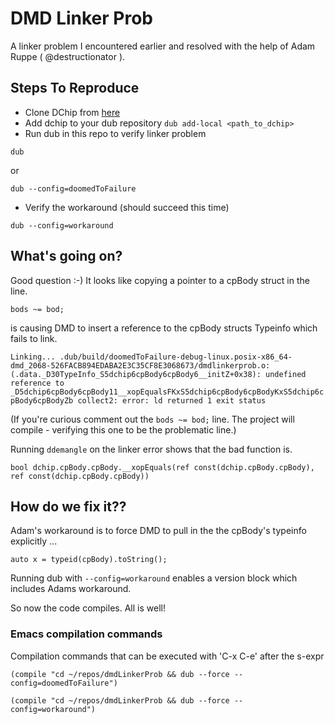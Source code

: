 # DMD Linker Prob #

  A linker problem I encountered earlier and resolved with the help of Adam Ruppe ( @destructionator ).

## Steps To Reproduce ##

* Clone DChip from [here](https://github.com/d-gamedev-team/dchip)
* Add dchip to your dub repository
`dub add-local <path_to_dchip>`
* Run dub in this repo to verify linker problem

`dub`

or

`dub --config=doomedToFailure`

* Verify the workaround (should succeed this time)

`dub --config=workaround`

## What's going on? ##

Good question :-) It looks like copying a pointer to a cpBody struct in the line.

`bods ~= bod;`

is causing DMD to insert a reference to the cpBody structs Typeinfo which fails to link.

`Linking...
.dub/build/doomedToFailure-debug-linux.posix-x86_64-dmd_2068-526FACB894EDABA2E3C35CF8E3068673/dmdlinkerprob.o:(.data._D30TypeInfo_S5dchip6cpBody6cpBody6__initZ+0x38): undefined reference to _D5dchip6cpBody6cpBody11__xopEqualsFKxS5dchip6cpBody6cpBodyKxS5dchip6cpBody6cpBodyZb
collect2: error: ld returned 1 exit status`

(If you're curious comment out the `bods ~= bod;` line. The project
will compile - verifying this one to be the problematic line.)

Running `ddemangle` on the linker error shows that the bad function is.

`bool dchip.cpBody.cpBody.__xopEquals(ref const(dchip.cpBody.cpBody),
ref const(dchip.cpBody.cpBody))`

## How do we fix it?? ##

Adam's workaround is to force DMD to pull in the the cpBody's typeinfo
explicitly ...

`auto x = typeid(cpBody).toString();`

Running dub with `--config=workaround` enables a version block which includes Adams workaround.

So now the code compiles. All is well!

### Emacs compilation commands ###

   Compilation commands that can be executed with 'C-x C-e' after the s-expr

   `(compile "cd ~/repos/dmdLinkerProb && dub --force --config=doomedToFailure")`
   
   `(compile "cd ~/repos/dmdLinkerProb && dub --force --config=workaround")`



